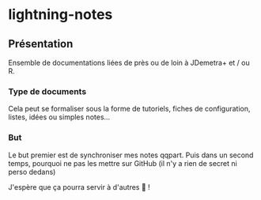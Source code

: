 # lightning-notes

## Présentation

Ensemble de documentations liées de près ou de loin à JDemetra+ et / ou R.

### Type de documents

Cela peut se formaliser sous la forme de tutoriels, fiches de configuration, listes, idées ou simples notes...

### But

Le but premier est de synchroniser mes notes qqpart. Puis dans un second temps, pourquoi ne pas les mettre sur GitHub (il n'y a rien de secret ni perso dedans)

J'espère que ça pourra servir à d'autres 🙂 !
